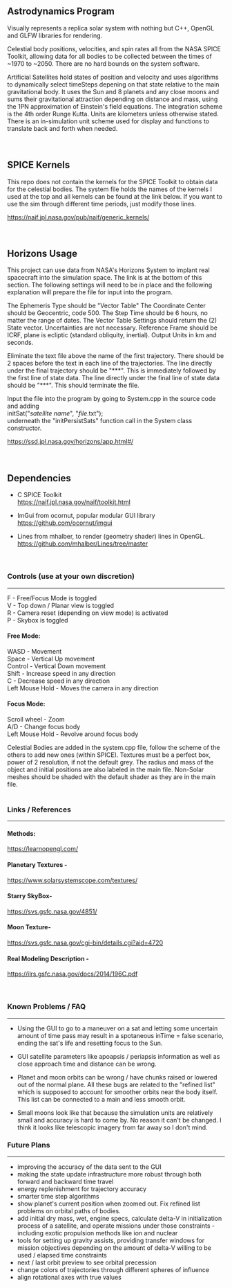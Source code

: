 ## Astrodynamics Program

Visually represents a replica solar system with nothing but C++, OpenGL and GLFW libraries for rendering.

Celestial body positions, velocities, and spin rates all from the NASA SPICE Toolkit, allowing data for all
bodies to be collected between the times of ~1970 to ~2050. There are no hard bounds on the system software.

Artificial Satellites hold states of position and velocity and uses algorithms to dynamically select timeSteps
depening on that state relative to the main gravitational body. It uses the Sun and 8 planets and any close moons
and sums their gravitational attraction depending on distance and mass, using the 1PN approximation of Einstein's
field equations. The integration scheme is the 4th order Runge Kutta. Units are kilometers unless otherwise 
stated. There is an in-simulation unit scheme used for display and functions to translate back and forth when
needed.<br><br><br>


## SPICE Kernels

This repo does not contain the kernels for the SPICE Toolkit to obtain data for the celestial bodies. The 
system file holds the names of the kernels I used at the top and all kernels can be found at the link below. If 
you want to use the sim through different time periods, just modify those lines.

https://naif.jpl.nasa.gov/pub/naif/generic_kernels/<br><br><br>

## Horizons Usage

This project can use data from NASA's Horizons System to implant real spacecraft into the simulation space. The
link is at the bottom of this section. The following settings will need to be in place and the following explanation
will prepare the file for input into the program. 

The Ephemeris Type should be "Vector Table"
The Coordinate Center should be Geocentric, code 500.
The Step Time should be 6 hours, no matter the range of dates.
The Vector Table Settings should return the (2) State vector. Uncertainties are not necessary.
Reference Frame should be ICRF, plane is ecliptic (standard obliquity, inertial).
Output Units in km and seconds.

Eliminate the text file above the name of the first trajectory. There should be 2 spaces before the text in each line
of the trajectories. The line directly under the final trajectory should be "\*\*\*". This is immediately followed by the first
line of state data. The line directly under the final line of state data should be "\*\*\*". This should terminate the file.

Input the file into the program by going to System.cpp in the source code and adding<br>
initSat("*satellite name*", "*file*.txt");<br>
underneath the "initPersistSats" function call in the System class constructor.

https://ssd.jpl.nasa.gov/horizons/app.html#/<br><br><br>

## Dependencies

- C SPICE Toolkit<br>
https://naif.jpl.nasa.gov/naif/toolkit.html <br>

- ImGui from ocornut, popular modular GUI library<br>
https://github.com/ocornut/imgui <br>

- Lines from mhalber, to render (geometry shader) lines in OpenGL.<br>
https://github.com/mhalber/Lines/tree/master <br><br><br>


### Controls (use at your own discretion)
---
F - Free/Focus Mode is toggled<br>
V - Top down / Planar view is toggled<br>
R - Camera reset (depending on view mode) is activated<br>
P - Skybox is toggled<br>

#### Free Mode:
WASD - Movement<br>
Space - Vertical Up movement<br>
Control - Vertical Down movement<br>
Shift - Increase speed in any direction<br>
C - Decrease speed in any direction<br>
Left Mouse Hold - Moves the camera in any direction<br>

#### Focus Mode:
Scroll wheel - Zoom <br>
A/D - Change focus body<br>
Left Mouse Hold - Revolve around focus body<br>

Celestial Bodies are added in the system.cpp file, follow the scheme of the others to add new ones (within SPICE).
Textures must be a perfect box, power of 2 resolution, if not the default grey. The radius and mass of the object
and initial positions are also labeled in the main file.
Non-Solar meshes should be shaded with the default shader as they are in the main file.<br><br>

### Links / References
---

#### Methods:
https://learnopengl.com/
#### Planetary Textures -
https://www.solarsystemscope.com/textures/
#### Starry SkyBox-
https://svs.gsfc.nasa.gov/4851/
#### Moon Texture-
https://svs.gsfc.nasa.gov/cgi-bin/details.cgi?aid=4720
#### Real Modeling Description - 
https://ilrs.gsfc.nasa.gov/docs/2014/196C.pdf<br><br><br>


### Known Problems / FAQ
---

- Using the GUI to go to a maneuver on a sat and letting some uncertain amount of time pass may result
in a spotaneous inTime = false scenario, ending the sat's life and resetting focus to the Sun.<br>

- GUI satellite parameters like apoapsis / periapsis information as well as close approach time and distance
can be wrong. <br>

- Planet and moon orbits can be wrong / have chunks raised or lowered out of the normal plane. All these bugs
are related to the "refined list" which is supposed to account for smoother orbits near the body itself.
This list can be connected to a main and less smooth orbit.<br>

- Small moons look like that because the simulation units are relatively small and accuracy is hard to come by. No
reason it can't be changed. I think it looks like telescopic imagery from far away so I don't mind.<br>


### Future Plans
---

- improving the accuracy of the data sent to the GUI
- making the state update infrastructure more robust through both forward and backward time travel
- energy replenishment for trajectory accuracy
- smarter time step algorithms
- show planet's current position when zoomed out. Fix refined list problems on orbital paths of bodies.
- add initial dry mass, wet, engine specs, calculate delta-V in initialization process of a satellite, and operate missions under those constraints - including exotic propulsion methods like ion and nuclear
- tools for setting up gravity assists, providing transfer windows for mission objectives depending on the amount of delta-V willing to be used / elapsed time constraints 
- next / last orbit preview to see orbital precession
- change colors of trajectories through different spheres of influence
- align rotational axes with true values




